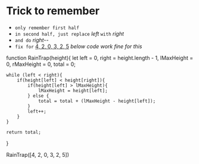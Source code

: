 # Trick to remember

- `only remember first half`
- `in second half, just replace` _left_ `with` _right_
- `and do` _right--_
- `fix for` [4, 2, 0, 3, 2, 5]() _below code work fine for this_

function RainTrap(height){
let left = 0,
right = height.length - 1,
lMaxHeight = 0,
rMaxHeight = 0,
total = 0;

    while (left < right){
        if(height[left] < height[right]){
            if(height[left] > lMaxHeight){
                lMaxHeight = height[left];
            } else {
                total = total + (lMaxHeight - height[left]);
            }
            left++;
        }
    }

    return total;

}

RainTrap([4, 2, 0, 3, 2, 5])
